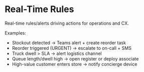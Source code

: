 # Real-Time Rules

Real-time rules/alerts driving actions for operations and CX.

Examples:
- Stockout detected → Teams alert + create reorder task
- Reorder triggered (URGENT) → escalate to on-call + SMS
- Truck dwell > SLA → alert logistics channel
- Queue length/dwell high → open register or deploy associate
- High-value customer enters store → notify concierge device

